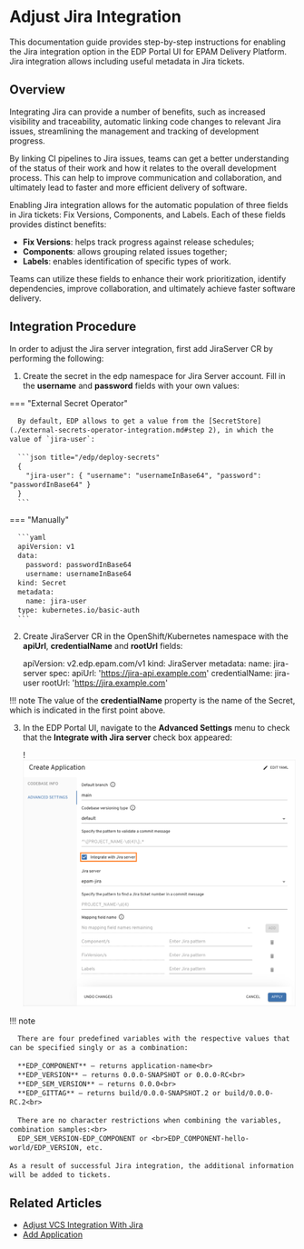 # Adjust Jira Integration

This documentation guide provides step-by-step instructions for enabling the Jira integration option in the EDP Portal UI for EPAM Delivery Platform. Jira integration allows including useful metadata in Jira tickets.

## Overview

Integrating Jira can provide a number of benefits, such as increased visibility and traceability, automatic linking code changes to relevant Jira issues, streamlining the management and tracking of development progress.

By linking CI pipelines to Jira issues, teams can get a better understanding of the status of their work and how it relates to the overall development process. This can help to improve communication and collaboration, and ultimately lead to faster and more efficient delivery of software.

Enabling Jira integration allows for the automatic population of three fields in Jira tickets: Fix Versions, Components, and Labels. Each of these fields provides distinct benefits:

* **Fix Versions**: helps track progress against release schedules;
* **Components**: allows grouping related issues together;
* **Labels**: enables identification of specific types of work.

Teams can utilize these fields to enhance their work prioritization, identify dependencies, improve collaboration, and ultimately achieve faster software delivery.

## Integration Procedure

In order to adjust the Jira server integration, first add JiraServer CR by performing the following:

1. Create the secret in the edp namespace for Jira Server account. Fill in the **username** and **password** fields with your own values:

  === "External Secret Operator"

      By default, EDP allows to get a value from the [SecretStore](./external-secrets-operator-integration.md#step 2), in which the value of `jira-user`:

      ```json title="/edp/deploy-secrets"
      {
        "jira-user": { "username": "usernameInBase64", "password": "passwordInBase64" }
      }
      ```

  === "Manually"

      ```yaml
      apiVersion: v1
      data:
        password: passwordInBase64
        username: usernameInBase64
      kind: Secret
      metadata:
        name: jira-user
      type: kubernetes.io/basic-auth
      ```

2. Create JiraServer CR in the OpenShift/Kubernetes namespace with the **apiUrl**, **credentialName** and **rootUrl** fields:

      apiVersion: v2.edp.epam.com/v1
      kind: JiraServer
      metadata:
        name: jira-server
      spec:
        apiUrl: 'https://jira-api.example.com'
        credentialName: jira-user
        rootUrl: 'https://jira.example.com'

  !!! note
      The value of the **credentialName** property is the name of the Secret, which is indicated in the first point above.

3. In the EDP Portal UI, navigate to the **Advanced Settings** menu to check that the **Integrate with Jira server** check box appeared:

    !![Advanced settings](../assets/operator-guide/jira_integration_ac.png "Advanced settings")

  !!! note

      There are four predefined variables with the respective values that can be specified singly or as a combination:

      **EDP_COMPONENT** – returns application-name<br>
      **EDP_VERSION** – returns 0.0.0-SNAPSHOT or 0.0.0-RC<br>
      **EDP_SEM_VERSION** – returns 0.0.0<br>
      **EDP_GITTAG** – returns build/0.0.0-SNAPSHOT.2 or build/0.0.0-RC.2<br>

      There are no character restrictions when combining the variables, combination samples:<br>
      EDP_SEM_VERSION-EDP_COMPONENT or <br>EDP_COMPONENT-hello-world/EDP_VERSION, etc.

    As a result of successful Jira integration, the additional information will be added to tickets.

## Related Articles

* [Adjust VCS Integration With Jira](jira-gerrit-integration.md)
* [Add Application](../user-guide/add-application.md)
